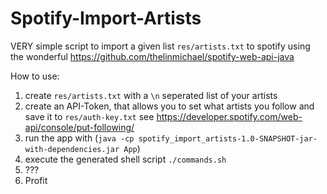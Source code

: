 # Spotify-Import-Artists

VERY simple script to import a given list `res/artists.txt` to spotify using the wonderful https://github.com/thelinmichael/spotify-web-api-java

How to use:
1. create `res/artists.txt` with a `\n` seperated list of your artists
2. create an API-Token, that allows you to set what artists you follow and save it to `res/auth-key.txt` see
https://developer.spotify.com/web-api/console/put-following/
3. run the app with (`java -cp spotify_import_artists-1.0-SNAPSHOT-jar-with-dependencies.jar App`) 
4. execute the generated shell script `./commands.sh`
5. ???
6. Profit
